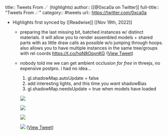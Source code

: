 title:: Tweets From ☄︎ (highlights)
author:: [[@0xca0a on Twitter]]
full-title:: "Tweets From ☄︎"
category:: #tweets
url:: https://twitter.com/0xca0a

- Highlights first synced by [[Readwise]] [[Nov 19th, 2022]]
	- preparing the last missing bit, batched instances w/ distinct materials. it will allow you to render assembled models + shared parts with as little draw calls as possible w/o jumping through hoops. also allows you to have multiple instances in the same tree/groups with rel coords https://t.co/hqN8OqvnKG ([View Tweet](https://twitter.com/0xca0a/status/1439606914283937802))
	- nobody told me we can get ambient occlusion *for free* in threejs, no expensive postpro. i had no idea...
	  
	  1. gl.shadowMap.autoUpdate = false
	  2. add interesting lights, and this time you *want* shadowBias
	  3. gl.shadowMap.needsUpdate = true when models have loaded 
	  
	  ![](https://pbs.twimg.com/media/E_wRHypVIAc_NaA.jpg) 
	  
	  ![](https://pbs.twimg.com/media/E_wRHymVcAAWIOn.jpg) 
	  
	  ![](https://pbs.twimg.com/media/E_wRHyhUcAA3eug.jpg) 
	  
	  ![](https://pbs.twimg.com/media/E_wRHyeVEA0Ub-7.jpg) ([View Tweet](https://twitter.com/0xca0a/status/1440045867814195204))